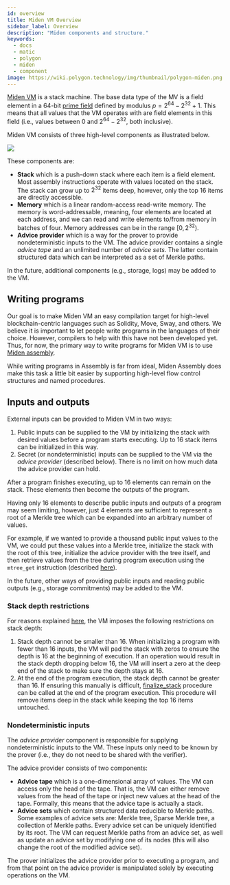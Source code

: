 ```yaml
---
id: overview
title: Miden VM Overview
sidebar_label: Overview
description: "Miden components and structure."
keywords:
  - docs
  - matic
  - polygon
  - miden
  - component
image: https://wiki.polygon.technology/img/thumbnail/polygon-miden.png
---
```


[Miden VM](https://github.com/maticnetwork/miden) is a stack machine. The base data type of the MV is a field element in a 64-bit [prime field](https://en.wikipedia.org/wiki/Finite_field) defined by modulus $p = 2^{64} - 2^{32} + 1$. This means that all values that the VM operates with are field elements in this field (i.e., values between $0$ and $2^{64} - 2^{32}$, both inclusive).

Miden VM consists of three high-level components as illustrated below.

![](../assets/intro/vm_components.png)

These components are:
* **Stack** which is a push-down stack where each item is a field element. Most assembly instructions operate with values located on the stack. The stack can grow up to $2^{32}$ items deep, however, only the top 16 items are directly accessible.
* **Memory** which is a linear random-access read-write memory. The memory is word-addressable, meaning, four elements are located at each address, and we can read and write elements to/from memory in batches of four. Memory addresses can be in the range $[0, 2^{32})$.
* **Advice provider** which is a way for the prover to provide nondeterministic inputs to the VM. The advice provider contains a single *advice tape* and an unlimited number of *advice sets*. The latter contain structured data which can be interpreted as a set of Merkle paths.

In the future, additional components (e.g., storage, logs) may be added to the VM.

## Writing programs
Our goal is to make Miden VM an easy compilation target for high-level blockchain-centric languages such as Solidity, Move, Sway, and others. We believe it is important to let people write programs in the languages of their choice. However, compilers to help with this have not been developed yet. Thus, for now, the primary way to write programs for Miden VM is to use [Miden assembly](../user_docs/assembly/main.md).

While writing programs in Assembly is far from ideal, Miden Assembly does make this task a little bit easier by supporting high-level flow control structures and named procedures.

## Inputs and outputs
External inputs can be provided to Miden VM in two ways:

1. Public inputs can be supplied to the VM by initializing the stack with desired values before a program starts executing. Up to 16 stack items can be initialized in this way.
2. Secret (or nondeterministic) inputs can be supplied to the VM via the *advice provider* (described below). There is no limit on how much data the advice provider can hold.

After a program finishes executing, up to 16 elements can remain on the stack. These elements then become the outputs of the program.

Having only 16 elements to describe public inputs and outputs of a program may seem limiting, however, just 4 elements are sufficient to represent a root of a Merkle tree which can be expanded into an arbitrary number of values.

For example, if we wanted to provide a thousand public input values to the VM, we could put these values into a Merkle tree, initialize the stack with the root of this tree, initialize the advice provider with the tree itself, and then retrieve values from the tree during program execution using the `mtree_get` instruction (described [here](../user_docs/assembly/cryptographic_operations.md#hashing-and-merkle-trees)).

In the future, other ways of providing public inputs and reading public outputs (e.g., storage commitments) may be added to the VM.

### Stack depth restrictions
For reasons explained [here](../design/stack/main.md), the VM imposes the following restrictions on stack depth:
1. Stack depth cannot be smaller than $16$. When initializing a program with fewer than $16$ inputs, the VM will pad the stack with zeros to ensure the depth is $16$ at the beginning of execution. If an operation would result in the stack depth dropping below $16$, the VM will insert a zero at the deep end of the stack to make sure the depth stays at $16$.
2. At the end of the program execution, the stack depth cannot be greater than $16$. If ensuring this manually is difficult, [finalize_stack](../user_docs/stdlib/sys.md) procedure can be called at the end of the program execution. This procedure will remove items deep in the stack while keeping the top $16$ items untouched.

### Nondeterministic inputs
The *advice provider* component is responsible for supplying nondeterministic inputs to the VM. These inputs only need to be known by the prover (i.e., they do not need to be shared with the verifier).

The advice provider consists of two components:
* **Advice tape** which is a one-dimensional array of values. The VM can access only the head of the tape. That is, the VM can either remove values from the head of the tape or inject new values at the head of the tape. Formally, this means that the advice tape is actually a stack.
* **Advice sets** which contain structured data reducible to Merkle paths. Some examples of advice sets are: Merkle tree, Sparse Merkle tree, a collection of Merkle paths. Every advice set can be uniquely identified by its root. The VM can request Merkle paths from an advice set, as well as update an advice set by modifying one of its nodes (this will also change the root of the modified advice set).

The prover initializes the advice provider prior to executing a program, and from that point on the advice provider is manipulated solely by executing operations on the VM.
